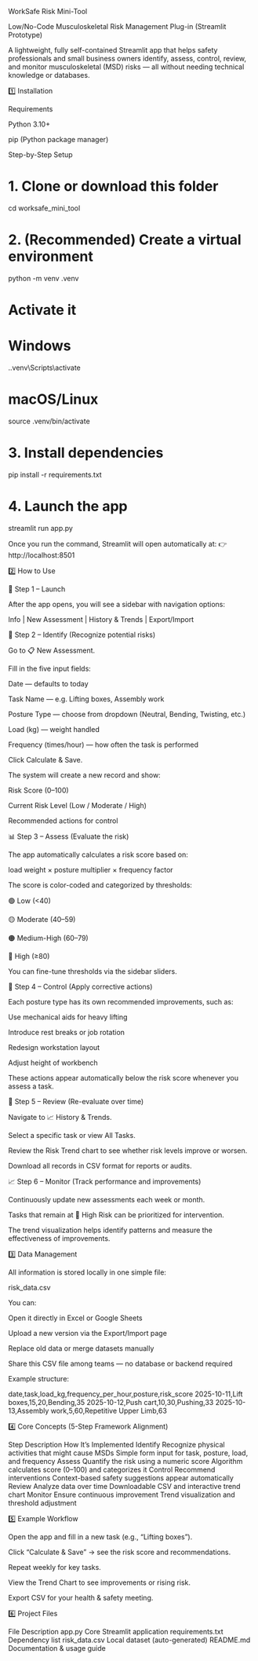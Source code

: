 WorkSafe Risk Mini-Tool

Low/No-Code Musculoskeletal Risk Management Plug-in (Streamlit Prototype)

A lightweight, fully self-contained Streamlit app that helps safety professionals and small business owners identify, assess, control, review, and monitor musculoskeletal (MSD) risks — all without needing technical knowledge or databases.

1️⃣ Installation

Requirements

Python 3.10+

pip (Python package manager)

Step-by-Step Setup
# 1. Clone or download this folder
cd worksafe_mini_tool

# 2. (Recommended) Create a virtual environment
python -m venv .venv
# Activate it
# Windows
.\.venv\Scripts\activate
# macOS/Linux
source .venv/bin/activate

# 3. Install dependencies
pip install -r requirements.txt

# 4. Launch the app
streamlit run app.py


Once you run the command, Streamlit will open automatically at:
👉 http://localhost:8501

2️⃣ How to Use

🏁 Step 1 – Launch

After the app opens, you will see a sidebar with navigation options:

Info | New Assessment | History & Trends | Export/Import

🧭 Step 2 – Identify (Recognize potential risks)

Go to 📋 New Assessment.

Fill in the five input fields:

Date — defaults to today

Task Name — e.g. Lifting boxes, Assembly work

Posture Type — choose from dropdown (Neutral, Bending, Twisting, etc.)

Load (kg) — weight handled

Frequency (times/hour) — how often the task is performed

Click Calculate & Save.

The system will create a new record and show:

Risk Score (0–100)

Current Risk Level (Low / Moderate / High)

Recommended actions for control

📊 Step 3 – Assess (Evaluate the risk)

The app automatically calculates a risk score based on:

load weight × posture multiplier × frequency factor


The score is color-coded and categorized by thresholds:

🟢 Low (<40)

🟡 Moderate (40–59)

🟠 Medium-High (60–79)

🔴 High (≥80)

You can fine-tune thresholds via the sidebar sliders.

🧩 Step 4 – Control (Apply corrective actions)

Each posture type has its own recommended improvements, such as:

Use mechanical aids for heavy lifting

Introduce rest breaks or job rotation

Redesign workstation layout

Adjust height of workbench

These actions appear automatically below the risk score whenever you assess a task.

🔁 Step 5 – Review (Re-evaluate over time)

Navigate to 📈 History & Trends.

Select a specific task or view All Tasks.

Review the Risk Trend chart to see whether risk levels improve or worsen.

Download all records in CSV format for reports or audits.

📈 Step 6 – Monitor (Track performance and improvements)

Continuously update new assessments each week or month.

Tasks that remain at 🔴 High Risk can be prioritized for intervention.

The trend visualization helps identify patterns and measure the effectiveness of improvements.


3️⃣ Data Management

All information is stored locally in one simple file:

risk_data.csv


You can:

Open it directly in Excel or Google Sheets

Upload a new version via the Export/Import page

Replace old data or merge datasets manually

Share this CSV file among teams — no database or backend required

Example structure:

date,task,load_kg,frequency_per_hour,posture,risk_score
2025-10-11,Lift boxes,15,20,Bending,35
2025-10-12,Push cart,10,30,Pushing,33
2025-10-13,Assembly work,5,60,Repetitive Upper Limb,63

4️⃣ Core Concepts (5-Step Framework Alignment)

Step	Description	How It’s Implemented
Identify	Recognize physical activities that might cause MSDs	Simple form input for task, posture, load, and frequency
Assess	Quantify the risk using a numeric score	Algorithm calculates score (0–100) and categorizes it
Control	Recommend interventions	Context-based safety suggestions appear automatically
Review	Analyze data over time	Downloadable CSV and interactive trend chart
Monitor	Ensure continuous improvement	Trend visualization and threshold adjustment

5️⃣ Example Workflow

Open the app and fill in a new task (e.g., “Lifting boxes”).

Click “Calculate & Save” → see the risk score and recommendations.

Repeat weekly for key tasks.

View the Trend Chart to see improvements or rising risk.

Export CSV for your health & safety meeting.

6️⃣ Project Files

File	Description
app.py	Core Streamlit application
requirements.txt	Dependency list
risk_data.csv	Local dataset (auto-generated)
README.md	Documentation & usage guide